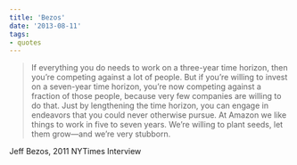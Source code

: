 ```yaml
---
title: 'Bezos'
date: '2013-08-11'
tags:
- quotes
---
```


<blockquote class='long'>If everything you do needs to work on a three-year time horizon, then you’re competing against a lot of people. But if you’re willing to invest on a seven-year time horizon, you’re now competing against a fraction of those people, because very few companies are willing to do that. Just by lengthening the time horizon, you can engage in endeavors that you could never otherwise pursue. At Amazon we like things to work in five to seven years. We’re willing to plant seeds, let them grow—and we’re very stubborn.</blockquote>

<div class='attribution'>Jeff Bezos, 2011 NYTimes Interview</div>
